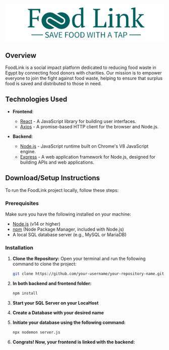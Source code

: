 ![FoodLink Logo](frontend/src/Assets/logoidea1.png)

## Overview

FoodLink is a social impact platform dedicated to reducing food waste in Egypt by connecting food donors with charities. Our mission is to empower everyone to join the fight against food waste, helping to ensure that surplus food is saved and distributed to those in need.

## Technologies Used

- **Frontend**: 
  - [React](https://reactjs.org/) - A JavaScript library for building user interfaces.
  - [Axios](https://axios-http.com/) - A promise-based HTTP client for the browser and Node.js.

- **Backend**: 
  - [Node.js](https://nodejs.org/) - JavaScript runtime built on Chrome's V8 JavaScript engine.
  - [Express](https://expressjs.com/) - A web application framework for Node.js, designed for building APIs and web applications.


## Download/Setup Instructions

To run the FoodLink project locally, follow these steps:

### Prerequisites

Make sure you have the following installed on your machine:

- [Node.js](https://nodejs.org/) (v14 or higher)
- [npm](https://www.npmjs.com/) (Node Package Manager, included with Node.js)
- A local SQL database server (e.g., MySQL or MariaDB)

### Installation

1. **Clone the Repository:**
   Open your terminal and run the following command to clone the project:

   ```bash
   git clone https://github.com/your-username/your-repository-name.git

2. **In both backend and frontend folder:**

   ```bash
   npm install
3. **Start your SQL Server on your LocaHost**
4. **Create a Database with your desired name**
5. **Initiate your database using the following command:**

   ```bash
   npx nodemon server.js

6. **Congrats! Now, your frontend is linked with the backend:**

